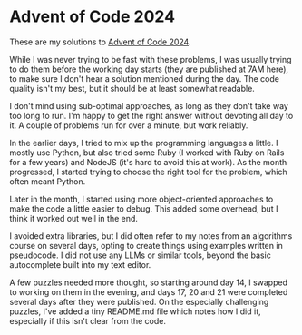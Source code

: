 # Advent of Code 2024

These are my solutions to [Advent of Code 2024](https://adventofcode.com/2024).

While I was never trying to be fast with these problems, I was usually trying to do them before the working day starts (they are published at 7AM here), to make sure I don't hear a solution mentioned during the day. The code quality isn't my best, but it should be at least somewhat readable.

I don't mind using sub-optimal approaches, as long as they don't take way too long to run. I'm happy to get the right answer without devoting all day to it. A couple of problems run for over a minute, but work reliably.

In the earlier days, I tried to mix up the programming languages a little. I mostly use Python, but also tried some Ruby (I worked with Ruby on Rails for a few years) and NodeJS (it's hard to avoid this at work). As the month progressed, I started trying to choose the right tool for the problem, which often meant Python.

Later in the month, I started using more object-oriented approaches to make the code a little easier to debug. This added some overhead, but I think it worked out well in the end.

I avoided extra libraries, but I did often refer to my notes from an algorithms course on several days, opting to create things using examples written in pseudocode. I did not use any LLMs or similar tools, beyond the basic autocomplete built into my text editor.

A few puzzles needed more thought, so starting around day 14, I swapped to working on them in the evening, and days 17, 20 and 21 were completed several days after they were published. On the especially challenging puzzles, I've added a tiny README.md file which notes how I did it, especially if this isn't clear from the code.